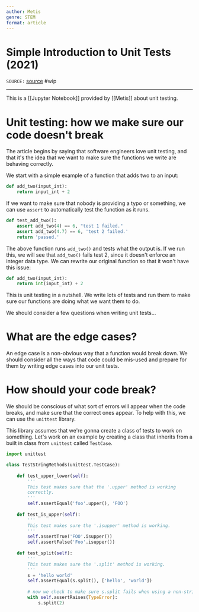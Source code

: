 ```yaml
---
author: Metis
genre: STEM
format: article
---
```

# Simple Introduction to Unit Tests (2021)
`SOURCE:` [source](https://github.com/thisismetis/NBM_Engineering_Student/blob/main/curriculum/unit-testing/simple_introduction_to_unit_tests.ipynb)
#wip 

---
This is a [[Jupyter Notebook]] provided by [[Metis]] about unit testing.

# Unit testing: how we make sure our code doesn't break 
The article begins by saying that software engineers love unit testing, and that it's the idea that we want to make sure the functions we write are behaving correctly. 

We start with a simple example of a function that adds two to an input:

```python
def add_two(input_int):
	return input_int + 2
```

If we want to make sure that nobody is providing a typo or something, we can use `assert` to automatically test the function as it runs.

```python
def test_add_two():
	assert add_two(4) == 6, "test 1 failed."
	assert add_two(4.7) == 6, 'test 2 failed.'
	return 'passed.'
```

The above function runs `add_two()` and tests what the output is. If we run this, we will see that `add_two()` fails test 2, since it doesn't enforce an integer data type. We can rewrite our original function so that it won't have this issue:

```python
def add_two(input_int):
	return int(input_int) + 2
```

This is unit testing in a nutshell. We write lots of tests and run them to make sure our functions are doing what we want them to do. 

We should consider a few questions when writing unit tests...

# What are the edge cases?
An edge case is a non-obvious way that a function would break down. We should consider all the ways that code could be mis-used and prepare for them by writing edge cases into our unit tests. 

# How should your code break?
We should be conscious of what sort of errors will appear when the code breaks, and make sure that the correct ones appear. To help with this, we can use the `unittest` library. 

This library assumes that we're gonna create a class of tests to work on something. Let's work on an example by creating a class that inherits from a built in class from `unittest` called `TestCase`.

```python
import unittest

class TestStringMethods(unittest.TestCase):
	
	def test_upper_lower(self):
		'''
		This test makes sure that the '.upper' method is working
		correctly. 
		'''
		self.assertEqual('foo'.upper(), 'FOO')
		
	def test_is_upper(self):
		'''
		This test makes sure the '.isupper' method is working.
		'''
		self.assertTrue('FOO'.isupper())
		self.assertFalse('Foo'.isupper())
		
	def test_split(self):
		'''
		This test makes sure the '.split' method is working.
		'''
		s = 'hello world'
		self.assertEqual(s.split(), ['hello', 'world'])
		
		# now we check to make sure s.split fails when using a non-string
		with self.assertRaises(TypeError):
			s.split(2)	
```
